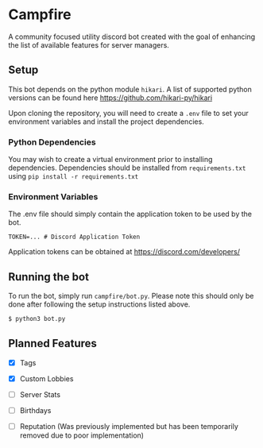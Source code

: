 # Campfire

A community focused utility discord bot created with the goal of enhancing the list of available features for server managers.

## Setup

This bot depends on the python module `hikari`. A list of supported python versions can be found here https://github.com/hikari-py/hikari

Upon cloning the repository, you will need to create a `.env` file to set your environment variables and install the project dependencies. 

### Python Dependencies

You may wish to create a virtual environment prior to installing dependencies. Dependencies should be installed from `requirements.txt` using `pip install -r requirements.txt`

### Environment Variables

The .env file should simply contain the application token to be used by the bot.

```
TOKEN=... # Discord Application Token
```

Application tokens can be obtained at https://discord.com/developers/

## Running the bot

To run the bot, simply run `campfire/bot.py`. Please note this should only be done after following the setup instructions listed above.

```bash
$ python3 bot.py
```

## Planned Features

- [x] Tags
- [x] Custom Lobbies
- [ ] Server Stats
- [ ] Birthdays

- [ ] Reputation    (Was previously implemented but has been temporarily removed due to poor implementation)
